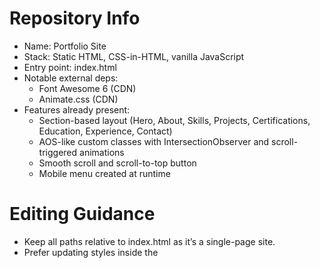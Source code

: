 # Repository Info

- Name: Portfolio Site
- Stack: Static HTML, CSS-in-HTML, vanilla JavaScript
- Entry point: index.html
- Notable external deps:
  - Font Awesome 6 (CDN)
  - Animate.css (CDN)
- Features already present:
  - Section-based layout (Hero, About, Skills, Projects, Certifications, Education, Experience, Contact)
  - AOS-like custom classes with IntersectionObserver and scroll-triggered animations
  - Smooth scroll and scroll-to-top button
  - Mobile menu created at runtime

# Editing Guidance
- Keep all paths relative to index.html as it’s a single-page site.
- Prefer updating styles inside the <style> block within index.html.
- Use semantic, accessible elements; avoid intrusive animations.

# Future Ideas
- Extract CSS and JS to separate files for maintainability.
- Add dark mode (data-theme), persisted via localStorage.
- Optional: background floating shapes with reduced opacity and pointer-events: none.